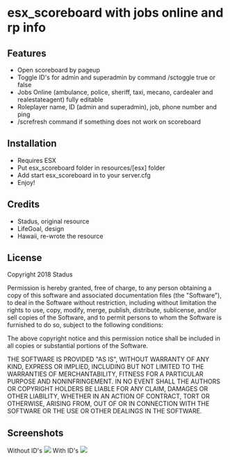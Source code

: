 <h1>esx_scoreboard with jobs online and rp info</h1>

<h2>Features</h2>
<ul>
  <li>Open scoreboard by pageup</li>
  <li>Toggle ID's for admin and superadmin by command /sctoggle true or false</li>
  <li>Jobs Online (ambulance, police, sheriff, taxi, mecano, cardealer and realestateagent) fully editable</li>
  <li>Roleplayer name, ID (admin and superadmin), job, phone number and ping</li>
  <li>/screfresh command if something does not work on scoreboard</li>
</ul>

<h2>Installation</h2>
<ul>
  <li>Requires ESX</li>
  <li>Put esx_scoreboard folder in resources/[esx] folder</li>
  <li>Add start esx_scoreboard in to your server.cfg</li>
  <li>Enjoy!</li>
</ul>

<h2>Credits</h2>
<ul>
  <li>Stadus, original resource</li>
  <li>LifeGoal, design</li>
  <li>Hawaii, re-wrote the resource</li>
</ul>

<h2>License</h2>
<p>Copyright 2018 Stadus</p>
<p>Permission is hereby granted, free of charge, to any person obtaining a copy of this software and associated documentation files (the "Software"), to deal in the Software without restriction, including without limitation the rights to use, copy, modify, merge, publish, distribute, sublicense, and/or sell copies of the Software, and to permit persons to whom the Software is furnished to do so, subject to the following conditions:</p>
<p>The above copyright notice and this permission notice shall be included in all copies or substantial portions of the Software.</p>
<p>THE SOFTWARE IS PROVIDED "AS IS", WITHOUT WARRANTY OF ANY KIND, EXPRESS OR IMPLIED, INCLUDING BUT NOT LIMITED TO THE WARRANTIES OF MERCHANTABILITY, FITNESS FOR A PARTICULAR PURPOSE AND NONINFRINGEMENT. IN NO EVENT SHALL THE AUTHORS OR COPYRIGHT HOLDERS BE LIABLE FOR ANY CLAIM, DAMAGES OR OTHER LIABILITY, WHETHER IN AN ACTION OF CONTRACT, TORT OR OTHERWISE, ARISING FROM, OUT OF OR IN CONNECTION WITH THE SOFTWARE OR THE USE OR OTHER DEALINGS IN THE SOFTWARE.</p>

<h2>Screenshots</h2>
Without ID's
<img src="https://cdn.discordapp.com/attachments/476804967571652615/556912502894755860/20190317204618_1.jpg"></img>
With ID's
<img src="https://cdn.discordapp.com/attachments/476804967571652615/556912511568576582/20190317204634_1.jpg"></img>
